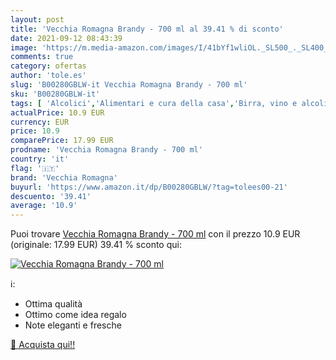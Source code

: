 ```yaml
---
layout: post
title: 'Vecchia Romagna Brandy - 700 ml al 39.41 % di sconto'
date: 2021-09-12 08:43:39
image: 'https://m.media-amazon.com/images/I/41bYf1wliOL._SL500_._SL400_.jpg'
comments: true
category: ofertas
author: 'tole.es'
slug: 'B00280GBLW-it Vecchia Romagna Brandy - 700 ml'
sku: 'B00280GBLW-it'
tags: [ 'Alcolici','Alimentari e cura della casa','Birra, vino e alcolici','Brandy','Brandy, grappe e acquaviti','vecchia romagna', ]
actualPrice: 10.9 EUR
currency: EUR
price: 10.9
comparePrice: 17.99 EUR
prodname: 'Vecchia Romagna Brandy - 700 ml'
country: 'it'
flag: '🇮🇹'
brand: 'Vecchia Romagna'
buyurl: 'https://www.amazon.it/dp/B00280GBLW/?tag=tolees00-21'
descuento: '39.41'
average: '10.9'
---
```


Puoi trovare [Vecchia Romagna Brandy - 700 ml](https://www.amazon.it/dp/B00280GBLW/?tag=tolees00-21) con il prezzo 10.9 EUR (originale: 17.99 EUR) 39.41 % sconto qui:

[![Vecchia Romagna Brandy - 700 ml](https://m.media-amazon.com/images/I/41bYf1wliOL._SL500_._SL400_.jpg)](https://www.amazon.it/dp/B00280GBLW/?tag=tolees00-21)

ℹ️:

- Ottima qualità
- Ottimo come idea regalo
- Note eleganti e fresche

[🛒 Acquista qui!!](https://www.amazon.it/dp/B00280GBLW/?tag=tolees00-21)
